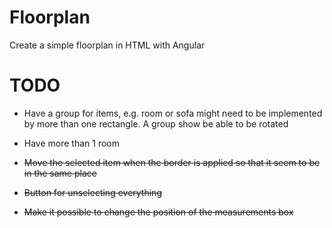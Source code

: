 # Floorplan
Create a simple floorplan in HTML with Angular


# TODO

* Have a group for items, e.g. room or sofa might need to be implemented by more than one rectangle. A group show be able to be rotated

* Have more than 1 room

* ~~Move the selected item when the border is applied so that it seem to be in the same place~~

* ~~Button for unselecting everything~~

* ~~Make it possible to change the position of the measurements box~~

